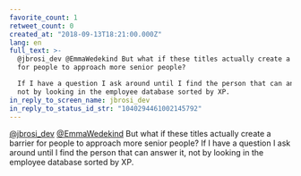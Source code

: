 ```yaml
---
favorite_count: 1
retweet_count: 0
created_at: "2018-09-13T18:21:00.000Z"
lang: en
full_text: >-
  @jbrosi_dev @EmmaWedekind But what if these titles actually create a barrier
  for people to approach more senior people?

  If I have a question I ask around until I find the person that can answer it,
  not by looking in the employee database sorted by XP.
in_reply_to_screen_name: jbrosi_dev
in_reply_to_status_id_str: "1040294461002145792"
---
```


[@jbrosi_dev](https://twitter.com/jbrosi_dev)
[@EmmaWedekind](https://twitter.com/EmmaWedekind) But what if these titles
actually create a barrier for people to approach more senior people? If I have a
question I ask around until I find the person that can answer it, not by looking
in the employee database sorted by XP.
